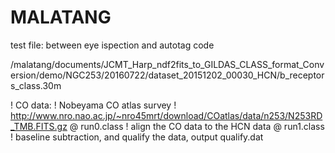 # MALATANG
test file:
between eye ispection and autotag code 

/malatang/documents/JCMT_Harp_ndf2fits_to_GILDAS_CLASS_format_Conversion/demo/NGC253/20160722/dataset_20151202_00030_HCN/b_receptors_class.30m


! CO data: 
! Nobeyama CO atlas survey
! http://www.nro.nao.ac.jp/~nro45mrt/download/COatlas/data/n253/N253RD_TMB.FITS.gz
@ run0.class  ! align the CO data to the HCN data 
@ run1.class  ! baseline subtraction, and qualify the data, output qualify.dat 

